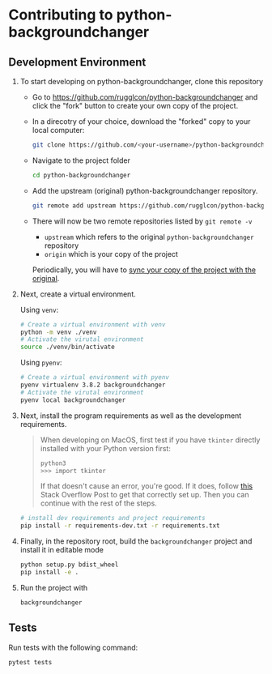 # Contributing to python-backgroundchanger

## Development Environment

1. To start developing on python-backgroundchanger, clone this repository
    * Go to https://github.com/rugglcon/python-backgroundchanger and click the "fork" button to create your own copy of the project.
    * In a direcotry of your choice, download the "forked" copy to your local computer:
        ```sh
        git clone https://github.com/<your-username>/python-backgroundchanger.git
        ```
    * Navigate to the project folder
        ```sh
        cd python-backgroundchanger
        ```
    * Add the upstream (original) python-backgroundchanger repository.
        ```sh
        git remote add upstream https://github.com/rugglcon/python-backgroundchanger.git
        ```
    * There will now be two remote repositories listed by `git remote -v`
        * `upstream` which refers to the original `python-backgroundchanger` repository
        * `origin` which is your copy of the project

        Periodically, you will have to [sync your copy of the project with the original](https://docs.github.com/en/free-pro-team@latest/github/collaborating-with-issues-and-pull-requests/syncing-a-fork).

2. Next, create a virtual environment.

    Using `venv`:
    ```sh
    # Create a virtual environment with venv
    python -m venv ./venv
    # Activate the virutal environment
    source ./venv/bin/activate
    ```

    Using `pyenv`:
    ```sh
    # Create a virtual environment with pyenv
    pyenv virtualenv 3.8.2 backgroundchanger
    # Activate the virutal environment
    pyenv local backgroundchanger
    ```

3. Next, install the program requirements as well as the development requirements.

    > When developing on MacOS, first test if you have `tkinter` directly installed with your Python version first:
    > ```sh
    > python3
    > >>> import tkinter
    > ```
    > If that doesn't cause an error, you're good. If it does, follow [this](https://stackoverflow.com/a/60469203/9565946) Stack Overflow Post to get that correctly set up. Then you can continue with the rest of the steps.

    ```sh
    # install dev requirements and project requirements
    pip install -r requirements-dev.txt -r requirements.txt
    ```

4. Finally, in the repository root, build the `backgroundchanger` project and install it in editable mode
   ```sh
   python setup.py bdist_wheel
   pip install -e .
   ```

5. Run the project with
    ```sh
    backgroundchanger
    ```

## Tests
Run tests with the following command:
```sh
pytest tests
```
